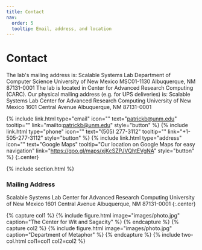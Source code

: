 ```yaml
---
title: Contact
nav:
  order: 5
  tooltip: Email, address, and location
---
```


# <i class="fas fa-envelope"></i>Contact

The lab's mailing address is: Scalable Systems Lab Department of Computer Science University of New Mexico MSC01-1130 Albuquerque, NM 87131-0001 The lab is located in Center for Advanced Research Computing (CARC). Our physical mailing address (e.g. for UPS deliveries) is: Scalable Systems Lab Center for Advanced Research Computing University of New Mexico 1601 Central Avenue Albuquerque, NM 87131-0001

{%
  include link.html
  type="email"
  icon=""
  text="patrickb@unm.edu"
  tooltip=""
  link="mailto:patrickb@unm.edu"
  style="button"
%}
{%
  include link.html
  type="phone"
  icon=""
  text="(505) 277-3112"
  tooltip=""
  link="+1-505-277-3112"
  style="button"
%}
{%
  include link.html
  type="address"
  icon=""
  text="Google Maps"
  tooltip="Our location on Google Maps for easy navigation"
  link="https://goo.gl/maps/xjKcSZPJVQhtEVgNA"
  style="button"
%}
{:.center}

{% include section.html %}

### <i class="fas fa-mail-bulk"></i>Mailing Address

Scalable Systems Lab Center for Advanced Research Computing University of New Mexico 
1601 Central Avenue 
Albuquerque, NM 87131-0001
{:.center}

{% capture col1 %}
{%
  include figure.html
  image="images/photo.jpg"
  caption="The Center for Wit and Sagacity"
%}
{% endcapture %}
{% capture col2 %}
{%
  include figure.html
  image="images/photo.jpg"
  caption="Department of Metaphor"
%}
{% endcapture %}
{% include two-col.html col1=col1 col2=col2 %}
